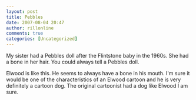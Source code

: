 ```yaml
---
layout: post
title: Pebbles
date: 2007-08-04 20:47
author: rillonline
comments: true
categories: [Uncategorized]
---
```

My sister had a Pebbles doll after the Flintstone baby in the 1960s. She had a bone in her hair. You could always tell a Pebbles doll.

Elwood is like this. He seems to always have a bone in his mouth. I'm sure it would be one of the characteristics of an Elwood cartoon and he is very definitely a cartoon dog. The original cartoonist had a dog like Elwood I am sure.
